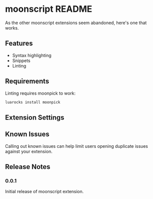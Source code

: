 # moonscript README

As the other moonscript extensions seem abandoned, here's one that works.

## Features

* Syntax highlighting
* Snippets
* Linting

## Requirements

Linting requires moonpick to work:
```bash
luarocks install moonpick
```


## Extension Settings

## Known Issues

Calling out known issues can help limit users opening duplicate issues against your extension.

## Release Notes

### 0.0.1

Initial release of moonscript extension.
